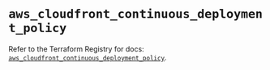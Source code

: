 # `aws_cloudfront_continuous_deployment_policy`

Refer to the Terraform Registry for docs: [`aws_cloudfront_continuous_deployment_policy`](https://registry.terraform.io/providers/hashicorp/aws/5.86.0/docs/resources/cloudfront_continuous_deployment_policy).
